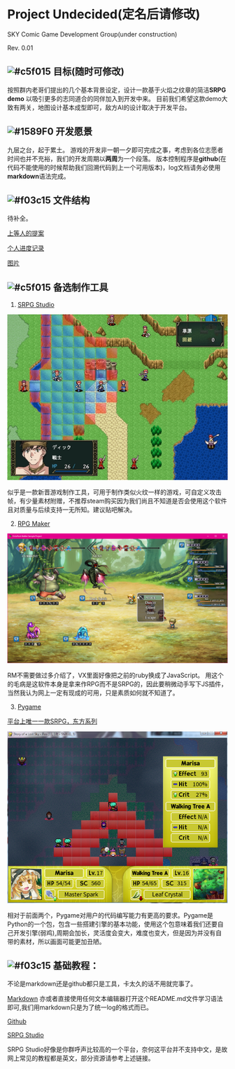 # Project Undecided(定名后请修改)

SKY Comic Game Development Group(under construction)

Rev. 0.01

## ![#c5f015](https://placehold.it/15/c5f015/000000?text=+) 目标(随时可修改)

按照群内老哥们提出的几个基本背景设定，设计一款基于火焰之纹章的简洁**SRPG demo** 以吸引更多的志同道合的同伴加入到开发中来。 目前我们希望这款demo大致有两关，地图设计基本成型即可，敌方AI的设计取决于开发平台。

## ![#1589F0](https://placehold.it/15/1589F0/000000?text=+) 开发愿景

九层之台，起于累土。 游戏的开发非一朝一夕即可完成之事，考虑到各位志愿者时间也并不充裕，我们的开发周期以**两周**为一个段落。 版本控制程序是**github**(在代码不能使用的时候帮助我们回溯代码到上一个可用版本)，log文档请务必使用**markdown**语法完成。

## ![#f03c15](https://placehold.it/15/f03c15/000000?text=+) 文件结构

待补全。

[上等人的提案](docs_demo/)

[个人进度记录](log/)

[图片](img/)

## ![#c5f015](https://placehold.it/15/c5f015/000000?text=+) 备选制作工具

1. [SRPG Studio](https://store.steampowered.com/app/857320/SRPG_Studio/)

![Scheme](img/srpg_studio.jpg)

似乎是一款新晋游戏制作工具，可用于制作类似火纹一样的游戏，可自定义攻击帧，有少量素材附赠，不推荐steam购买因为我们尚且不知道是否会使用这个软件且对质量与后续支持一无所知。建议贴吧解决。

2. [RPG Maker](https://zh.wikipedia.org/wiki/RPG%E8%A3%BD%E4%BD%9C%E5%A4%A7%E5%B8%AB#RPG_Maker_MV)

![Scheme](img/rm.png)

RM不需要做过多介绍了，VX里面好像把之前的ruby换成了JavaScript。 用这个的毛病是这软件本身是拿来作RPG而不是SRPG的，因此要稍微动手写下JS插件，当然我认为网上一定有现成的可用，只是素质如何就不知道了。

3. [Pygame](https://www.pygame.org/news)

[平台上唯一一款SRPG，东方系列](https://www.pygame.org/project/1106)

![Scheme](img/pygame.png)

相对于前面两个，Pygame对用户的代码编写能力有更高的要求。Pygame是Python的一个包，包含一些搭建引擎的基本功能，使用这个包意味着我们还要自己开发引擎(弱鸡),周期会加长，灵活度会变大，难度也变大，但是因为并没有自带的素材，所以画面可能更加丑陋。


## ![#f03c15](https://placehold.it/15/f03c15/000000?text=+) 基础教程：

不论是markdown还是github都只是工具，卡太久的话不用就完事了。

[Markdown](https://www.jianshu.com/p/q81RER) 亦或者直接使用任何文本编辑器打开这个README.md文件学习语法即可,我们用markdown只是为了统一log的格式而已。

[Github](tutorial/git.md)

[SRPG Studio](tutorial/srpg_studio.md)

SRPG Studio好像是你群呼声比较高的一个平台，奈何这平台并不支持中文，是故网上常见的教程都是英文，部分资源请参考上述链接。

